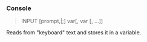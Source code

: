### Console

> INPUT [prompt,|;] var[, var [, ...]]

Reads from "keyboard" text and stores it in a variable.

